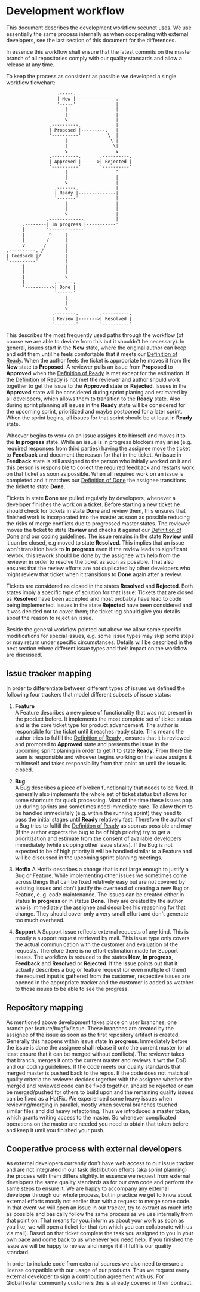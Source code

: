 Development workflow
====================
This document describes the development workflow secunet uses. We use essentially the same process internally as when cooperating with external developers, see the last section of this document for the differences.

In essence this workflow shall ensure that the latest commits on the master branch of all repositories comply with our quality standards and allow a release at any time.

To keep the process as consistent as possible we developed a single workflow flowchart:

                       .-----.
                       | New |---------------.
                       '-----'               |
                          |                  |
                          |                  |
                          v                  |
                    .----------.             |
                    | Proposed |---------.   |
                    '----------'          \  |
                          |                \ |
                          |                 \|
                          v                  v
                    .----------.       .----------.
                    | Approved |------>| Rejected |
                    '----------'       '----------'
                          |                  ^
                          |                  |
                          v                  |
                      .-------.              |
                      | Ready |--------------|
                      '-------'              |
                          |                  |
                          |                  |
                          v                  |
                   .-------------.           |
          .--------| In progress |-----------'
          |        '-------------'
          |         ^     |
          |        /      |
          v       /       |
    .----------. /        |
    | Feedback |/         |
    '----------'          |
          |               |
          |               |
          |               v
          |           .------.
          '---------->| Done |
                      '------'
                          |
                          |
                          v
                     .--------.        .----------.
                     | Review |------->| Resolved |
                     '--------'        '----------'


This describes the most frequently used paths through the workflow (of course we are able to deviate from this but it shouldn't be necessary). In general, issues start in the **New** state, where the original author can keep and edit them until he feels comfortable that it meets our [Definition of Ready][DoR]. When the author feels the ticket is appropriate he moves it from the **New** state to **Proposed**. A reviewer pulls an issue from **Proposed** to **Approved** when the [Definition of Ready][DoR] is met except for the estimation. If the [Definition of Ready][DoR] is not met the reviewer and author should work together to get the issue to the **Approved** state or **Rejected**. Issues in the **Approved** state will be considered during sprint planing and estimated by all developers, which allows them to transition to the **Ready** state. Also during sprint planning all issues in the **Ready** state will be considered for the upcoming sprint, prioritized and maybe postponed for a later sprint. When the sprint begins, all issues for that sprint should be at least in **Ready** state.

Whoever begins to work on an issue assigns it to himself and moves it to the **In progress** state. While an issue is in progress blockers may arise (e.g. required responses from third parties) having the assignee move the ticket to **Feedback** and document the reason for that in the ticket. An issue in **Feedback** state is still assigned to the person who initially worked on it and this person is responsible to collect the required feedback and restarts work on that ticket as soon as possible. When all required work on an issue is completed and it matches our [Definition of Done][DoD] the assignee transitions the ticket to state **Done**.

Tickets in state **Done** are pulled regularly by developers, whenever a developer finishes the work on a ticket. Before starting a new ticket he should check for tickets in state **Done** and review them, this ensures that finished work is incorporated into the master as soon as possible reducing the risks of merge conflicts due to progressed master states. The reviewer moves the ticket to state **Review** and checks it against our [Definition of Done][DoD] and our [coding guidelines][CodingGuidelines]. The issue remains in the state **Review** until it can be closed, e.g moved to state **Resolved**. This implies that an issue won't transition back to **In progress** even if the review leads to significant rework, this rework should be done by the assignee with help from the reviewer in order to resolve the ticket as soon as possible. That also ensures that the review efforts are not duplicated by other developers who might review that ticket when it transitions to **Done** again after a review.

Tickets are considered as closed in the states **Resolved** and **Rejected**. Both states imply a specific type of solution for that issue: Tickets that are closed as **Resolved** have been accepted and most probably have lead to code being implemented. Issues in the state **Rejected** have been considered and it was decided not to cover them; the ticket log should give you details about the reason to reject an issue.

Beside the general workflow pointed out above we allow some specific modifications for special issues, e.g. some issue types may skip some steps or may return under specific circumstances. Details will be described in the next section where different issue types and their impact on the workflow are discussed.


Issue tracker mapping
---------------------
In order to differentiate between different types of issues we defined the following four trackers that model different subsets of issue status:


1. __Feature__  
A Feature describes a new piece of functionality that was not present in the product before. It implements the most complete set of ticket status and is the core ticket type for product advancement. The author is responsible for the ticket until it reaches ready state. This means the author tries to fulfill the [Definition of Ready][DoR] , ensures that it is reviewed and promoted to **Approved**  state and presents the issue in the upcoming sprint planing in order to get it to state **Ready**. From there the team is responsible and whoever begins working on the issue assigns it to himself and takes responsibility from that point on until the issue is closed.

1. __Bug__  
A Bug describes a piece of broken functionality that needs to be fixed. It generally also implements the whole set of ticket status but allows for some shortcuts for quick processing. Most of the time these issues pop up during sprints and sometimes need immediate care. To allow them to be handled immediately (e.g. within the running sprint) they need to pass the initial stages until **Ready** relatively fast. Therefore the author of a Bug tries to fulfill the [Definition of Ready][DoR] as soon as possible and may (if the author expects the bug to be of high priority) try to get a prioritization and estimate from the consent of available developers immediately (while skipping other issue states). If the Bug is not expected to be of high priority it will be handled similar to a Feature and will be discussed in the upcoming sprint planning meetings.

1. __Hotfix__
A Hotfix describes a change that is not large enough to justify a Bug or Feature. While implementing other issues we sometimes come across things that can be fixed relatively easy but are not covered by existing issues and don't justify the overhead of creating a new Bug or Feature, e. g. code maintenance. The issues can be created either in status **In progress** or in status **Done**. They are created by the author who is immediately the assignee and describes his reasoning for that change. They should cover only a very small effort and don't generate too much overhead. 

1. __Support__
A Support issue reflects external requests of any kind. This is mostly a support request retrieved by mail. This issue type only covers the actual communication with the customer and evaluation of the requests. Therefore there is no effort estimation made for Support issues. The workflow is reduced to the states **New**, **In progress**, **Feedback** and **Resolved** or **Rejected**. If the issue points out that it actually describes a bug or feature request (or even multiple of them) the required input is gathered from the customer, respective issues are opened in the appropriate tracker and the customer is added as watcher to those issues to be able to see the progress.

Repository mapping
------------------
As mentioned above development takes place on user branches, one branch per feature/bugfix/issue. These branches are created by the assignee of the issue as soon as the first repository artifact is created. Generally this happens within issue state **In progress**. Immediately before the issue is done the assignee shall rebase it onto the current master (or at least ensure that it can be merged without conflicts). The reviewer takes that branch, merges it onto the current master and reviews it wrt the DoD and our coding guidelines. If the code meets our quality standards that merged master is pushed back to the repos. If the code does not match all quality criteria the reviewer decides together with the assignee whether the merged and reviewed code can be fixed together, should be rejected or can be merged/pushed for others to build upon and the remaining quality issues can be fixed as a HotFix.
We experienced some heavy issues when reviewing/merging in parallel, mostly when several branches touched similar files and did heavy refactoring. Thus we introduced a master token, which grants writing access to the master. So whenever complicated operations on the master are needed you need to obtain that token before and keep it until you finished your push.

Cooperative process with external developers
--------------------------------------------
As external developers currently don't have web access to our issue tracker and are not integrated in our task distribution efforts (aka sprint planning) the process with them differs slightly. In essence we request from external developers the same quality standards as for our own code and perform the same steps to ensure it. 
We are happy to accompany any external developer through our whole process, but in practice we get to know about external efforts mostly not earlier than with a request to merge some code. In that event we will open an issue in our tracker, try to extract as much info as possible and basically follow the same process as we use internally from that point on.
That means for you: inform us about your work as soon as you like, we will open a ticket for that (on which you can collaborate with us via mail). Based on that ticket complete the task you assigned to you in your own pace and come back to us whenever you need help. If you finished the issue we will be happy to review and merge it if it fulfills our quality standard.

In order to include code from external sources we also need to ensure a license compatible with our usage of our products. Thus we request every external developer to sign a contribution agreement with us. For GlobalTester community customers this is already covered in their contract.

[DoR]: DefinitionOfReady.md
[DoD]: DefinitionOfDone.md
[CodingGuidelines]: CodingGuidelines.md
